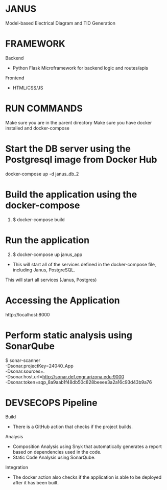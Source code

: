 # JANUS
Model-based Electrical Diagram and TID Generation

# FRAMEWORK
Backend
- Python Flask Microframework for backend logic and routes/apis

Frontend
- HTML/CSS/JS

# RUN COMMANDS
Make sure you are in the parent directory
Make sure you have docker installed and docker-compose


# Start the DB server using the Postgresql image from Docker Hub
docker-compose up -d janus_db_2


# Build the application using the docker-compose
1. $ docker-compose build   


#  Run the application 
2. $ docker-compose up janus_app
- This will start all of the services defined in the docker-compose file, including Janus, PostgreSQL. 

This will start all services (Janus, Postgres)


#  Accessing the Application
http://localhost:8000


# Perform static analysis using SonarQube
$ sonar-scanner \
  -Dsonar.projectKey=24040_App \
  -Dsonar.sources=. \
  -Dsonar.host.url=http://sonar.def.engr.arizona.edu:9000 \
  -Dsonar.token=sqp_8a9aab1f48db50c828beeee3a2a16c93d43b9a76

# DEVSECOPS Pipeline
Build 
- There is a GitHub action that checks if the project builds.

Analysis
- Composition Analysis using Snyk that automatically generates a report based on dependencies used in the code.
- Static Code Analysis  using SonarQube. 

Integration
- The docker action also checks if the application is able to be deployed after it has been built.


